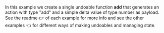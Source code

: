In this example we create a single undoable function **add** that generates an action with type "add" and a simple delta value of type number as payload. See the readme 👉 of each example for more info and see the other examples 👈 for different ways of making undoables and managing state.
